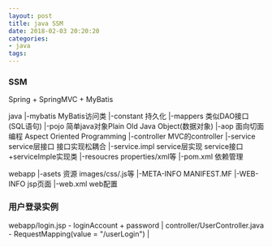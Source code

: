 ```yaml
---
layout: post
title: java SSM
date: 2018-02-03 20:20:20
categories:
- java
tags:
---
```


### SSM

Spring + SpringMVC + MyBatis

java
|-mybatis MyBatis访问类
|-constant 持久化
|-mappers 类似DAO接口(SQL语句)
|-pojo 简单java对象Plain Old Java Object(数据对象)
|-aop  面向切面编程 Aspect Oriented Programming
|-controller MVC的controller
|-service service层接口  接口实现松耦合
|-service.impl service层实现 service接口+serviceImple实现类
|-resoucres properties/xml等
|-pom.xml 依赖管理

webapp
|-asets 资源 images/css/.js等
|-META-INFO MANIFEST.MF
|-WEB-INFO jsp页面
|-web.xml web配置


### 用户登录实例

webapp/login.jsp - loginAccount + password
 |
controller/UserController.java - RequestMapping(value = "/userLogin")
 | 
